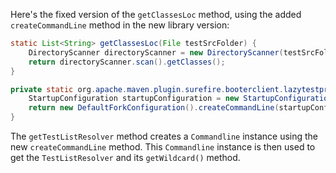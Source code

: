 Here's the fixed version of the `getClassesLoc` method, using the added `createCommandLine` method in the new library version:

```java
static List<String> getClassesLoc(File testSrcFolder) {
    DirectoryScanner directoryScanner = new DirectoryScanner(testSrcFolder, getTestListResolver().getWildcard());
    return directoryScanner.scan().getClasses();
}

private static org.apache.maven.plugin.surefire.booterclient.lazytestprovider.Commandline getTestListResolver() {
    StartupConfiguration startupConfiguration = new StartupConfiguration();
    return new DefaultForkConfiguration().createCommandLine(startupConfiguration, 0, new File("."));
}
```

The `getTestListResolver` method creates a `Commandline` instance using the new `createCommandLine` method. This `Commandline` instance is then used to get the `TestListResolver` and its `getWildcard()` method.